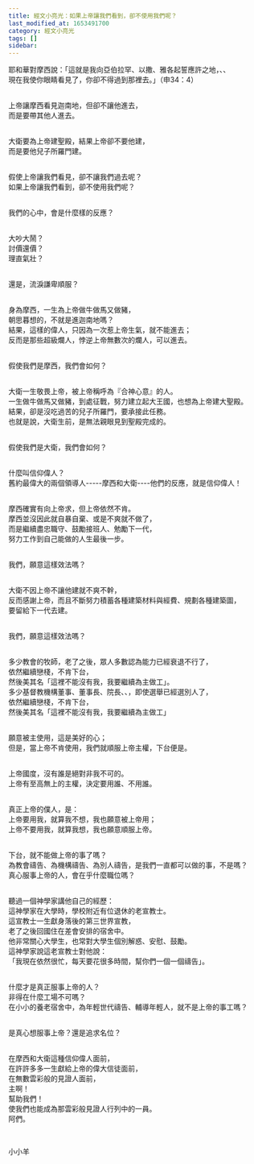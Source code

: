 ```yaml
---
title: 經文小亮光：如果上帝讓我們看到，卻不使用我們呢？
last_modified_at: 1653491700
category: 經文小亮光
tags: []
sidebar: 
---
```


<p>耶和華對摩西說：「這就是我向亞伯拉罕、以撒、雅各起誓應許之地，、、<br/>
現在我使你眼睛看見了，你卻不得過到那裡去。」（申34：4）</p>
<p><br/>
上帝讓摩西看見迦南地，但卻不讓他進去，<br/>
而是要帶其他人進去。</p>
<p><br/>
大衛要為上帝建聖殿，結果上帝卻不要他建，<br/>
而是要他兒子所羅門建。</p>
<p><br/>
假使上帝讓我們看見，卻不讓我們過去呢？<br/>
如果上帝讓我們看到，卻不使用我們呢？</p>
<p><br/>
我們的心中，會是什麼樣的反應？</p>
<p><br/>
大吵大鬧？<br/>
討價還價？<br/>
理直氣壯？</p>
<p><br/>
還是，流淚謙卑順服？</p>
<p><br/>
身為摩西，一生為上帝做牛做馬又做豬，<br/>
朝思暮想的，不就是進迦南地嗎？<br/>
結果，這樣的偉人，只因為一次惹上帝生氣，就不能進去；<br/>
反而是那些超級爛人，悖逆上帝無數次的爛人，可以進去。</p>
<p><br/>
假使我們是摩西，我們會如何？</p>
<p><br/>
大衛一生敬畏上帝，被上帝稱呼為『合神心意』的人。<br/>
一生做牛做馬又做豬，到處征戰，努力建立起大王國，也想為上帝建大聖殿。<br/>
結果，卻是沒吃過苦的兒子所羅門，要承接此任務。<br/>
也就是說，大衛生前，是無法親眼見到聖殿完成的。</p>
<p><br/>
假使我們是大衛，我們會如何？</p>
<p><br/>
什麼叫信仰偉人？<br/>
舊約最偉大的兩個領導人-----摩西和大衛----他們的反應，就是信仰偉人！</p>
<p><br/>
摩西確實有向上帝求，但上帝依然不肯。<br/>
摩西並沒因此就自暴自棄、或是不爽就不做了，<br/>
而是繼續盡忠職守、鼓勵接班人、勉勵下一代，<br/>
努力工作到自己能做的人生最後一步。</p>
<p><br/>
我們，願意這樣效法嗎？</p>
<p><br/>
大衛不因上帝不讓他建就不爽不幹，<br/>
反而感謝上帝，而且不斷努力積蓄各種建築材料與經費、規劃各種建築圖，<br/>
要留給下一代去建。</p>
<p><br/>
我們，願意這樣效法嗎？</p>
<p><br/>
多少教會的牧師，老了之後，眾人多數認為能力已經衰退不行了，<br/>
依然繼續戀棧，不肯下台，<br/>
然後美其名「這裡不能沒有我，我要繼續為主做工」。<br/>
多少基督教機構董事、董事長、院長、、，即使選舉已經選別人了，<br/>
依然繼續戀棧，不肯下台，<br/>
然後美其名「這裡不能沒有我，我要繼續為主做工」</p>
<p><br/>
願意被主使用，這是美好的心；<br/>
但是，當上帝不肯使用，我們就順服上帝主權，下台便是。</p>
<p><br/>
上帝國度，沒有誰是絕對非我不可的。<br/>
上帝有至高無上的主權，決定要用誰、不用誰。</p>
<p><br/>
真正上帝的僕人，是：<br/>
上帝要用我，就算我不想，我也願意被上帝用；<br/>
上帝不要用我，就算我想，我也願意順服上帝。</p>
<p><br/>
下台，就不能做上帝的事了嗎？<br/>
為教會禱告、為機構禱告、為別人禱告，是我們一直都可以做的事，不是嗎？<br/>
真心服事上帝的人，會在乎什麼職位嗎？</p>
<p><br/>
聽過一個神學家講他自己的經歷：<br/>
這神學家在大學時，學校附近有位退休的老宣教士。<br/>
這宣教士一生獻身落後的第三世界宣教，<br/>
老了之後回國住在差會安排的宿舍中。<br/>
他非常關心大學生，也常對大學生個別解惑、安慰、鼓勵。<br/>
這神學家說這老宣教士對他說：<br/>
「我現在依然很忙，每天要花很多時間，幫你們一個一個禱告」。</p>
<p><br/>
什麼才是真正服事上帝的人？<br/>
非得在什麼工場不可嗎？<br/>
在小小的養老宿舍中，為年輕世代禱告、輔導年輕人，就不是上帝的事工嗎？</p>
<p><br/>
是真心想服事上帝？還是追求名位？</p>
<p><br/>
在摩西和大衛這種信仰偉人面前，<br/>
在許許多多一生獻給上帝的偉大信徒面前，<br/>
在無數雲彩般的見證人面前，<br/>
主啊！<br/>
幫助我們！<br/>
使我們也能成為那雲彩般見證人行列中的一員。<br/>
阿們。</p>
<p> </p>
<p>小小羊</p>
